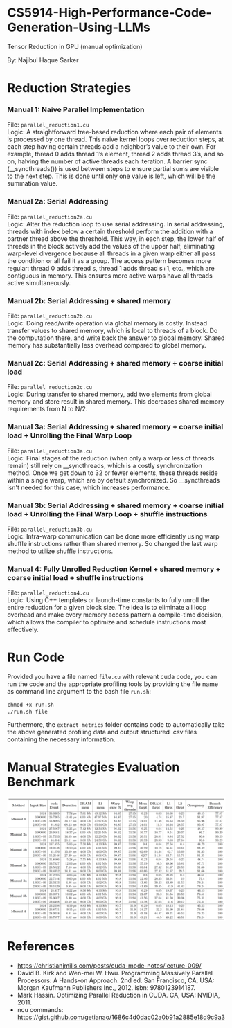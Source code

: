 # CS5914-High-Performance-Code-Generation-Using-LLMs
Tensor Reduction in GPU (manual optimization)

By: Najibul Haque Sarker

# Reduction Strategies
### Manual 1: Naive Parallel Implementation
File: `parallel_reduction1.cu` <br> 
Logic: A straightforward tree-based reduction where each pair of elements is processed by one thread. This naive kernel loops over reduction steps, at each step having certain threads add a neighbor’s value to their own. For example, thread 0 adds thread 1’s element, thread 2 adds thread 3’s, and so on, halving the number of active threads each iteration. A barrier sync (__syncthreads()) is used between steps to ensure partial sums are visible to the next step. This is done until only one value is left, which will be the summation value.

### Manual 2a: Serial Addressing
File: `parallel_reduction2a.cu` <br> 
Logic: Alter the reduction loop to use serial addressing.  In serial addressing, threads with index below a certain threshold perform the addition with a partner thread above the threshold. This way, in each step, the lower half of threads in the block actively add the values of the upper half, eliminating warp-level divergence because all threads in a given warp either all pass the condition or all fail it as a group. The access pattern becomes more regular: thread 0 adds thread s, thread 1 adds thread s+1, etc., which are contiguous in memory. This ensures more active warps have all threads active simultaneously.

### Manual 2b: Serial Addressing + shared memory
File: `parallel_reduction2b.cu` <br> 
Logic: Doing read/write operation via global memory is costly. Instead transfer values to shared memory, which is local to threads of a block. Do the computation there, and write back the answer to global memory. Shared memory has substantially less overhead compared to global memory.

### Manual 2c: Serial Addressing + shared memory + coarse initial load
File: `parallel_reduction2c.cu` <br> 
Logic: During transfer to shared memory, add two elements from global memory and store result in shared memory. This decreases shared memory requirements from N to N/2.

### Manual 3a: Serial Addressing + shared memory + coarse initial load + Unrolling the Final Warp Loop
File: `parallel_reduction3a.cu` <br> 
Logic: Final stages of the reduction (when only a warp or less of threads remain) still rely on __syncthreads, which is a costly synchronization method. Once we get down to 32 or fewer elements, these threads reside within a single warp, which are by default synchronized. So __syncthreads isn't needed for this case, which increases performance.

### Manual 3b: Serial Addressing + shared memory + coarse initial load + Unrolling the Final Warp Loop + shuffle instructions
File: `parallel_reduction3b.cu` <br> 
Logic: Intra-warp communication can be done more efficiently using warp shuffle instructions rather than shared memory. So changed the last warp method to utilize shuffle instructions.

### Manual 4: Fully Unrolled Reduction Kernel + shared memory + coarse initial load + shuffle instructions
File: `parallel_reduction4.cu` <br> 
Logic: Using C++ templates or launch-time constants to fully unroll the entire reduction for a given block size. The idea is to eliminate all loop overhead and make every memory access pattern a compile-time decision, which allows the compiler to optimize and schedule instructions most effectively.

# Run Code

Provided you have a file named `file.cu` with relevant cuda code, you can run the code and the appropriate profiling tools by providing the file name as command line argument to the bash file `run.sh`:
```
chmod +x run.sh
./run.sh file
```

Furthermore, the `extract_metrics` folder contains code to automatically take the above generated profiling data and output structured .csv files containing the necessary information.


# Manual Strategies Evaluation Benchmark
![Benchmark](../data/figures/manual_optimization.png)


# References
- https://christianjmills.com/posts/cuda-mode-notes/lecture-009/
- David B. Kirk and Wen-mei W. Hwu. Programming Massively Parallel Processors: A Hands-on Approach. 2nd ed. San Francisco, CA, USA: Morgan Kaufmann Publishers Inc., 2012. isbn: 9780123914187.
- Mark Hassin. Optimizing Parallel Reduction in CUDA. CA, USA: NVIDIA, 2011.
- ncu commands: https://gist.github.com/getianao/1686c4d0dac02a0b91a2885e18d9c9a3 